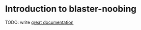 # Introduction to blaster-noobing

TODO: write [great documentation](http://jacobian.org/writing/what-to-write/)
